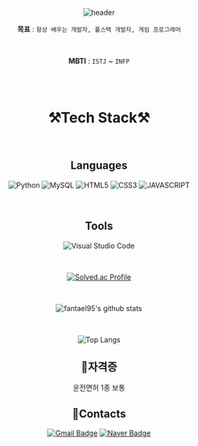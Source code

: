 <div align="center">

 ![header](https://capsule-render.vercel.app/api?type=waving&&&&color=auto&height=300&section=header&text=welcome&fontSize=150&animation=fadeIn&fontAlignY=30&desc=fantael95's%20GitHub%20Profile&descAlignY=51&descAlign=70)


**목표** : `항상 배우는 개발자, 풀스택 개발자, 게임 프로그래머`

<br/>

**MBTI** : `ISTJ` ~ `INFP`
 
<br/>
<br/>
 
# **⚒️Tech Stack⚒️**

<br/>
 
## **Languages**
![Python](https://img.shields.io/badge/Python-3776AB.svg?&style=for-the-badge&logo=Python&logoColor=white)
![MySQL](https://img.shields.io/badge/MySQL-4479A1.svg?&style=for-the-badge&logo=MySQL&logoColor=white)
![HTML5](https://img.shields.io/badge/HTML5-E34F26.svg?&style=for-the-badge&logo=HTML5&logoColor=white)
![CSS3](https://img.shields.io/badge/CSS3-1572B6.svg?&style=for-the-badge&logo=CSS3&logoColor=white) 
![JAVASCRIPT](https://img.shields.io/badge/JavaScriipt-F7DF1E.svg?&style=for-the-badge&logo=JavaScript&logoColor=white)
 
</div>

<br/>

<div align="center">
 
## **Tools**
![Visual Studio Code](https://img.shields.io/badge/Visual%20Studio%20Code-007ACC.svg?&style=for-the-badge&logo=Visual%20Studio%20Code&logoColor=white)

<br/>

[![Solved.ac Profile](http://mazassumnida.wtf/api/generate_badge?boj=dndjkkk)](https://solved.ac/dndjkkk) 
 
<br/>

![fantael95's github stats](https://github-readme-stats-4i9x.vercel.app/api?username=fantael95&show_icons=true&theme=dark)

<br/>
 
![Top Langs](https://github-readme-stats.vercel.app/api/top-langs/?username=fantael95&layout=compact&theme=dark)

## **📝자격증**
운전면허 1종 보통


## **📧Contacts**

[![Gmail Badge](https://img.shields.io/badge/Gmail-d14836?style=flat-square&logo=Gmail&logoColor=white&link=mailto:jeonseongjae98@gmail.com)](mailto:fantael95@gmail.com)
[![Naver Badge](https://img.shields.io/badge/Naver-03C75A?style=flat-square&logo=Naver&logoColor=white&link=mailto:jeonseongjae@naver.com)](mailto:dndjkkk@naver.com) 
 
</div>


